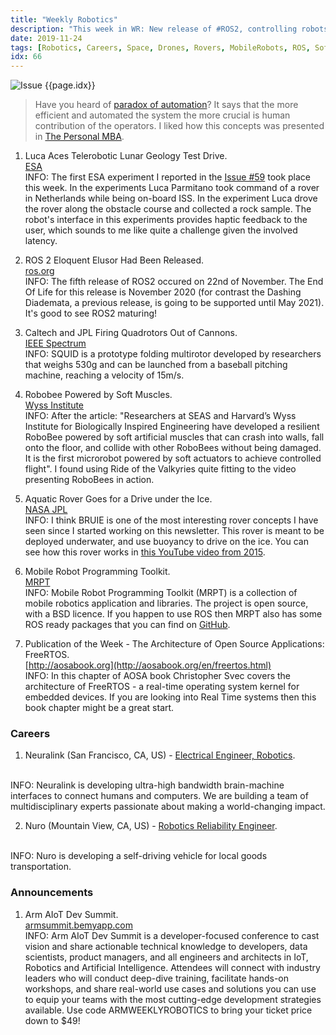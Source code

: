 ```yaml
---
title: "Weekly Robotics"
description: "This week in WR: New release of #ROS2, controlling robots from space, cannon drones, aquatic rover and more!"
date: 2019-11-24
tags: [Robotics, Careers, Space, Drones, Rovers, MobileRobots, ROS, SoftRobots]
idx: 66
---
```

![Issue {{page.idx}}](/img/headers/{{page.idx}}.jpg "Issue {{page.idx}}")

> Have you heard of [paradox of automation](https://en.wikipedia.org/wiki/Automation#Paradox_of_automation)? It says that the more efficient and automated the system the more crucial is human contribution of the operators. I liked how this concepts was presented in [The Personal MBA](https://personalmba.com/paradox-of-automation/).

1) Luca Aces Telerobotic Lunar Geology Test Drive.
<br>[ESA](http://www.esa.int/Science_Exploration/Human_and_Robotic_Exploration/Luca_aces_telerobotic_lunar_geology_test_drive)<br>
INFO: The first ESA experiment I reported in the [Issue #59](https://weeklyrobotics.com/weekly-robotics-59) took place this week. In the experiments Luca Parmitano took command of a rover in Netherlands while being on-board ISS. In the experiment Luca drove the rover along the obstacle course and collected a rock sample. The robot's interface in this experiments provides haptic feedback to the user, which sounds to me like quite a challenge given the involved latency.

2) ROS 2 Eloquent Elusor Had Been Released.
<br>[ros.org](https://index.ros.org/doc/ros2/Releases/Release-Eloquent-Elusor/)<br>
INFO: The fifth release of ROS2 occured on 22nd of November. The End Of Life for this release is November 2020 (for contrast the Dashing Diademata, a previous release, is going to be supported until May 2021). It's good to see ROS2 maturing!

3) Caltech and JPL Firing Quadrotors Out of Cannons.
<br>[IEEE Spectrum](https://spectrum.ieee.org/automaton/robotics/drones/caltech-and-jpl-firing-quadrotors-out-of-cannons)<br>
INFO: SQUID is a prototype folding multirotor developed by researchers that weighs 530g and can be launched from a baseball pitching machine, reaching a velocity of 15m/s.

4) Robobee Powered by Soft Muscles.
<br>[Wyss Institute](https://wyss.harvard.edu/news/robobee-powered-by-soft-muscles/)<br>
INFO: After the article: "Researchers at SEAS and Harvard’s Wyss Institute for Biologically Inspired Engineering have developed a resilient RoboBee powered by soft artificial muscles that can crash into walls, fall onto the floor, and collide with other RoboBees without being damaged. It is the first microrobot powered by soft actuators to achieve controlled flight". I found using Ride of the Valkyries quite fitting to the video presenting RoboBees in action.

5) Aquatic Rover Goes for a Drive under the Ice.
<br>[NASA JPL](https://www.jpl.nasa.gov/news/news.php?feature=7543)<br>
INFO: I think BRUIE is one of the most interesting rover concepts I have seen since I started working on this newsletter. This rover is meant to be deployed underwater, and use buoyancy to drive on the ice. You can see how this rover works in [this YouTube video from 2015](https://youtu.be/ccvI4EI5t6I).

6) Mobile Robot Programming Toolkit.
<br>[MRPT](https://www.mrpt.org/)<br>
INFO: Mobile Robot Programming Toolkit (MRPT) is a collection of mobile robotics application and libraries. The project is open source, with a BSD licence. If you happen to use ROS then MRPT also has some ROS ready packages that you can find on [GitHub](https://github.com/mrpt-ros-pkg).

7) Publication of the Week - The Architecture of Open Source Applications: FreeRTOS.
<br>[http://aosabook.org](http://aosabook.org/en/freertos.html)<br>
INFO: In this chapter of AOSA book Christopher Svec covers the architecture of FreeRTOS - a real-time operating system kernel for embedded devices. If you are looking into Real Time systems then this book chapter might be a great start.

### Careers

1) Neuralink (San Francisco, CA, US) - [Electrical Engineer, Robotics](https://jobs.lever.co/neuralink/eb6f77b1-979f-4d61-91e2-2586293ed9a3).
<br>
INFO: Neuralink is developing ultra-high bandwidth brain-machine interfaces to connect humans and computers. We are building a team of multidisciplinary experts passionate about making a world-changing impact.

2) Nuro (Mountain View, CA, US) - [Robotics Reliability Engineer](https://nuro.ai/careersitem?gh_jid=1630180).
<br>
INFO: Nuro is developing a self-driving vehicle for local goods transportation.

### Announcements

1) Arm AIoT Dev Summit.
<br>[armsummit.bemyapp.com](https://armsummit.bemyapp.com/?utm_source=bma&utm_medium=partner&utm_campaign=partner&utm_content=weeklyrobotics)<br>
INFO: Arm AIoT Dev Summit is a developer-focused conference to cast vision and share actionable technical knowledge to developers, data scientists, product managers, and all engineers and architects in IoT, Robotics and Artificial Intelligence. Attendees will connect with industry leaders who will conduct deep-dive training, facilitate hands-on workshops, and share real-world use cases and solutions you can use to equip your teams with the most cutting-edge development strategies available. Use code ARMWEEKLYROBOTICS to bring your ticket price down to $49!
